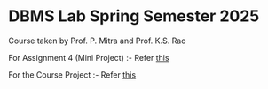# DBMS Lab Spring Semester 2025
Course taken by Prof. P. Mitra and Prof. K.S. Rao

For Assignment 4 (Mini Project) :- Refer [this](https://github.com/omkaranu04/DBMS-Assgn4-mini-project.git)

For the Course Project :- Refer [this](https://github.com/omkaranu04/DBMS-Term-Project.git)
